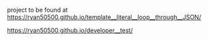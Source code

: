 project to be found at https://ryan50500.github.io/template__literal__loop__through__JSON/

https://ryan50500.github.io/developer__test/
